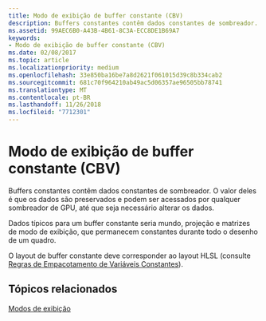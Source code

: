 ```yaml
---
title: Modo de exibição de buffer constante (CBV)
description: Buffers constantes contêm dados constantes de sombreador. O valor deles é que os dados são preservados e podem ser acessados por qualquer sombreador de GPU, até que seja necessário alterar os dados.
ms.assetid: 99AEC6B0-A43B-4B61-8C3A-ECC8DE1B69A7
keywords:
- Modo de exibição de buffer constante (CBV)
ms.date: 02/08/2017
ms.topic: article
ms.localizationpriority: medium
ms.openlocfilehash: 33e850ba16be7a8d2621f061015d39c8b334cab2
ms.sourcegitcommit: 681c70f964210ab49ac5d06357ae96505bb78741
ms.translationtype: MT
ms.contentlocale: pt-BR
ms.lasthandoff: 11/26/2018
ms.locfileid: "7712301"
---
```

# <a name="constant-buffer-view-cbv"></a>Modo de exibição de buffer constante (CBV)


Buffers constantes contêm dados constantes de sombreador. O valor deles é que os dados são preservados e podem ser acessados por qualquer sombreador de GPU, até que seja necessário alterar os dados.

Dados típicos para um buffer constante seria mundo, projeção e matrizes de modo de exibição, que permanecem constantes durante todo o desenho de um quadro.

O layout de buffer constante deve corresponder ao layout HLSL (consulte [Regras de Empacotamento de Variáveis Constantes](https://msdn.microsoft.com/library/windows/desktop/bb509632.aspx)).

## <a name="span-idrelated-topicsspanrelated-topics"></a><span id="related-topics"></span>Tópicos relacionados


[Modos de exibição](views.md)

 

 




